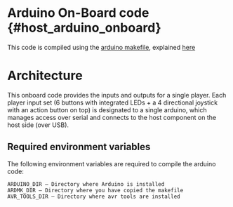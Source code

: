 # Arduino On-Board code {#host_arduino_onboard}

This code is compiled using the [arduino makefile](https://github.com/sudar/Arduino-Makefile), explained 
[here](http://hardwarefun.com/tutorials/compiling-arduino-sketches-using-makefile)

# Architecture

This onboard code provides the inputs and outputs for a single player. Each player 
input set (6 buttons with integrated LEDs + a 4 directional joystick with an action
button on top) is designated to a single arduino, which manages access over serial 
and connects to the host component on the host side (over USB).

## Required environment variables

The following environment variables are required to compile the arduino code:

    ARDUINO_DIR – Directory where Arduino is installed
    ARDMK_DIR – Directory where you have copied the makefile
    AVR_TOOLS_DIR – Directory where avr tools are installed
